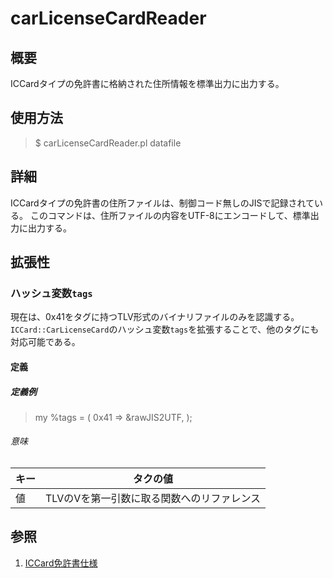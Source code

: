 # carLicenseCardReader #

## 概要 ##

ICCardタイプの免許書に格納された住所情報を標準出力に出力する。

## 使用方法 ##
> $ carLicenseCardReader.pl datafile

## 詳細 ##
ICCardタイプの免許書の住所ファイルは、制御コード無しのJISで記録されている。
このコマンドは、住所ファイルの内容をUTF-8にエンコードして、標準出力に出力する。

## 拡張性 ##

### ハッシュ変数`tags` ###

現在は、0x41をタグに持つTLV形式のバイナリファイルのみを認識する。
`ICCard::CarLicenseCard`のハッシュ変数`tags`を拡張することで、他のタグにも対応可能である。

#### 定義 ####

##### 定義例 #####

> my %tags = (
>     0x41	=> \&rawJIS2UTF,
> );

###### 意味 ######

| キー | タクの値                                   |
| ---- | ------------------------------------------ |
| 値   | TLVのVを第一引数に取る関数へのリファレンス |

## 参照 ##

1. [ICCard免許書仕様](http://www.npa.go.jp/pdc/notification/koutuu/menkyo/menkyo20110328.pdf)




